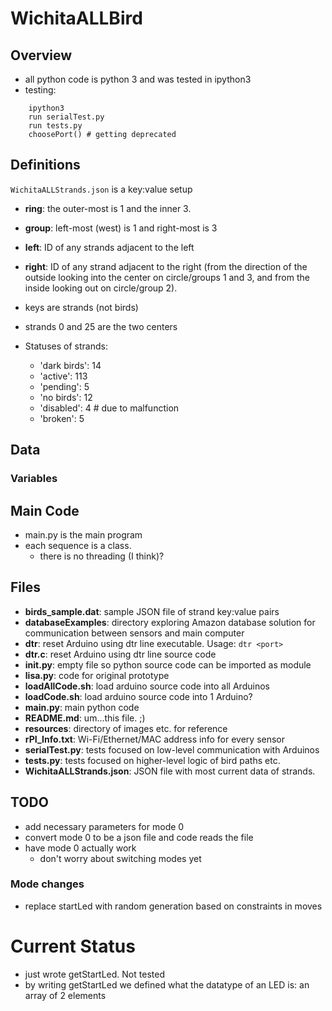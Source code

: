 # WichitaALLBird
## Overview
- all python code is python 3 and was tested in ipython3
- testing:
```
	ipython3
	run serialTest.py
	run tests.py
	choosePort() # getting deprecated
```
## Definitions
`WichitaALLStrands.json` is a key:value setup

- **ring**: the outer-most is 1 and the inner 3.
- **group**: left-most (west) is 1 and right-most is 3
- **left**: ID of any strands adjacent to the left
- **right**: ID of any strand adjacent to the right (from the direction of the outside looking into the center on circle/groups 1 and 3, and from the inside looking out on circle/group 2).

- keys are strands (not birds)
- strands 0 and 25 are the two centers
- Statuses of strands:
	- 'dark birds': 14
	- 'active': 113
	- 'pending': 5
	- 'no birds': 12
	- 'disabled': 4 # due to malfunction
	- 'broken': 5

## Data
### Variables

## Main Code
- main.py is the main program
- each sequence is a class.
     - there is no threading (I think)?

## Files
- **birds_sample.dat**: sample JSON file of strand key:value pairs
- **databaseExamples**: directory exploring Amazon database solution for communication between sensors and main computer
- **dtr**: reset Arduino using dtr line executable. Usage: `dtr <port>`
- **dtr.c**: reset Arduino using dtr line source code
- **__init__.py**: empty file so python source code can be imported as module
- **lisa.py**: code for original prototype
- **loadAllCode.sh**: load arduino source code into all Arduinos
- **loadCode.sh**: load arduino source code into 1 Arduino?
- **main.py**: main python code
- **README.md**: um...this file. ;)
- **resources**: directory of images etc. for reference
- **rPI_Info.txt**: Wi-Fi/Ethernet/MAC address info for every sensor
- **serialTest.py**: tests focused on low-level communication with Arduinos
- **tests.py**: tests focused on higher-level logic of bird paths etc.
- **WichitaALLStrands.json**: JSON file with most current data of strands.

## TODO
- add necessary parameters for mode 0
- convert mode 0 to be a json file and code reads the file
- have mode 0 actually work
    - don't worry about switching modes yet
    
### Mode changes
- replace startLed with random generation based on constraints in moves

# Current Status
- just wrote getStartLed. Not tested
- by writing getStartLed we defined what the datatype of an LED is: an array of 2 elements
